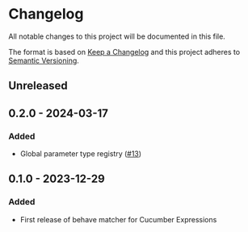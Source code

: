 # Changelog

All notable changes to this project will be documented in this file.

The format is based on [Keep a Changelog](http://keepachangelog.com/)
and this project adheres to [Semantic Versioning](http://semver.org/).

## Unreleased

## 0.2.0 - 2024-03-17

### Added

- Global parameter type registry ([#13](https://github.com/kieran-ryan/behave-cucumber-matcher/pull/13))

## 0.1.0 - 2023-12-29

### Added

- First release of behave matcher for Cucumber Expressions
